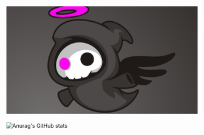  [![MasterHead](2023_05_12_0f0_Kleki.png)](https://github.com/slayywrld)
---
![Anurag's GitHub stats](https://github-readme-stats.vercel.app/api?username=slayywrld&show_icons=true&theme=radical)
